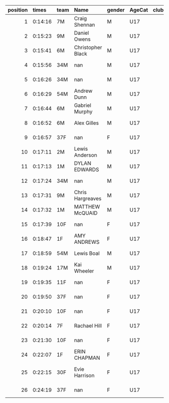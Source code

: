 |   position | times   | team   | Name              | gender   | AgeCat   |   clubnumber | Club name                  | Website                               |
|-----------:|:--------|:-------|:------------------|:---------|:---------|-------------:|:---------------------------|:--------------------------------------|
|          1 | 0:14:16 | 7M     | Craig Shennan     | M        | U17      |            7 | Giffnock North AC          | https://www.giffnocknorth.co.uk/      |
|          2 | 0:15:23 | 9M     | Daniel Owens      | M        | U17      |            9 | Garscube Harriers          | https://www.garscubeharriers.org.uk/  |
|          3 | 0:15:41 | 6M     | Christopher Black | M        | U17      |            6 | Cambuslang Harriers        | https://cambuslangharriers.org/       |
|          4 | 0:15:56 | 34M    | nan               | M        | U17      |           34 | Kilbarchan AAC             | https://kilbarchanaac.org.uk/         |
|          5 | 0:16:26 | 34M    | nan               | M        | U17      |           34 | Kilbarchan AAC             | https://kilbarchanaac.org.uk/         |
|          6 | 0:16:29 | 54M    | Andrew Dunn       | M        | U17      |           54 | VP-Glasgow                 | https://www.vp-glasgow.com            |
|          7 | 0:16:44 | 6M     | Gabriel Murphy    | M        | U17      |            6 | Cambuslang Harriers        | https://cambuslangharriers.org/       |
|          8 | 0:16:52 | 6M     | Alex Gilles       | M        | U17      |            6 | Cambuslang Harriers        | https://cambuslangharriers.org/       |
|          9 | 0:16:57 | 37F    | nan               | F        | U17      |           37 | Law & District AAC         | http://www.lawaac.co.uk/              |
|         10 | 0:17:11 | 2M     | Lewis Anderson    | M        | U17      |            2 | Kilmarnock H&AC            | http://www.kilmarnockharriers.com/    |
|         11 | 0:17:13 | 1M     | DYLAN EDWARDS     | M        | U17      |            1 | East Kilbride AC           | http://www.ekac.org.uk/               |
|         12 | 0:17:24 | 34M    | nan               | M        | U17      |           34 | Kilbarchan AAC             | https://kilbarchanaac.org.uk/         |
|         13 | 0:17:31 | 9M     | Chris Hargreaves  | M        | U17      |            9 | Garscube Harriers          | https://www.garscubeharriers.org.uk/  |
|         14 | 0:17:32 | 1M     | MATTHEW McQUAID   | M        | U17      |            1 | East Kilbride AC           | http://www.ekac.org.uk/               |
|         15 | 0:17:39 | 10F    | nan               | F        | U17      |           10 | Shettleston Harriers       | http://shettlestonharriers.org.uk/    |
|         16 | 0:18:47 | 1F     | AMY ANDREWS       | F        | U17      |            1 | East Kilbride AC           | http://www.ekac.org.uk/               |
|         17 | 0:18:59 | 54M    | Lewis Boal        | M        | U17      |           54 | VP-Glasgow                 | https://www.vp-glasgow.com            |
|         18 | 0:19:24 | 17M    | Kai Wheeler       | M        | U17      |           17 | Calderglen Harriers        | http://www.calderglenharriers.org.uk/ |
|         19 | 0:19:35 | 11F    | nan               | F        | U17      |           11 | Airdrie Harriers           | http://airdrieharriers.org/           |
|         20 | 0:19:50 | 37F    | nan               | F        | U17      |           37 | Law & District AAC         | http://www.lawaac.co.uk/              |
|         21 | 0:20:10 | 10F    | nan               | F        | U17      |           10 | Shettleston Harriers       | http://shettlestonharriers.org.uk/    |
|         22 | 0:20:14 | 7F     | Rachael Hill      | F        | U17      |            7 | Giffnock North AC          | https://www.giffnocknorth.co.uk/      |
|         23 | 0:21:30 | 10F    | nan               | F        | U17      |           10 | Shettleston Harriers       | http://shettlestonharriers.org.uk/    |
|         24 | 0:22:07 | 1F     | ERIN CHAPMAN      | F        | U17      |            1 | East Kilbride AC           | http://www.ekac.org.uk/               |
|         25 | 0:22:15 | 30F    | Evie Harrison     | F        | U17      |           30 | Greenock Glenpark Harriers | https://greenockglenparkharriers.com/ |
|         26 | 0:24:19 | 37F    | nan               | F        | U17      |           37 | Law & District AAC         | http://www.lawaac.co.uk/              |